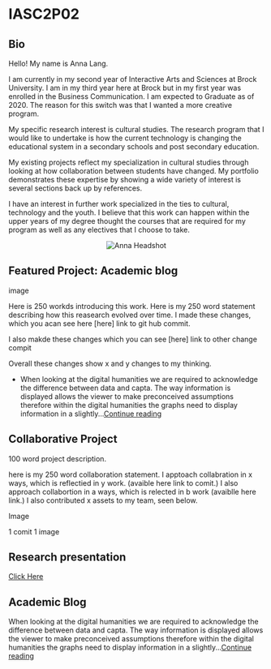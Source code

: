 # IASC2P02

## Bio 

<p> Hello! My name is Anna Lang. 

I am currently in my second year of Interactive Arts and Sciences at Brock University. I am in my third year here at Brock but in my first year was enrolled in the Business Communication. I am expected to Graduate as of 2020. The reason for this switch was that I wanted a more creative program. 

My specific research interest is cultural studies. The research program that I would like to undertake is how the current technology is changing the educational system in a secondary schools and post secondary education. 

My existing projects reflect my specialization in cultural studies through looking at how collaboration between students have changed. My portfolio demonstrates these expertise by showing a wide variety of interest is several sections back up by references. 

I have an interest in further work specialized in the ties to cultural, technology and the youth. I believe that this work can happen within the upper years of my degree thought the courses that are required for my program as well as any electives that I choose to take. </p> 

<p align="center">
  <img src="AL OWP003.jpg" alt="Anna Headshot" />
</p>

## Featured Project:  Academic blog 

image 

Here is 250 workds introducing this work. 
Here is my 250 word statement describing how this reasearch evolved over time. I made these changes, which you acan see here [here] link to git hub commit. 

I also makde these changes which you can see [here] link to other change compit 

Overall these changes show x and y changes to my thinking. 

+ When looking at the digital humanities we are required to acknowledge the difference between data and capta. The way information is displayed allows the viewer to make preconceived assumptions therefore within the digital humanities the graphs need to display information in a slightly...[Continue reading](publishblogpost.md)

## Collaborative Project 

100 word project description. 

here is my 250 word collaboration statement. I apptoach collabration in x ways, which is reflectied in y work. (avaible here link to comit.) I also approach collabortion in a ways, which is relected in b work (avaiblle here link.) I also contributed x assets to my team, seen below. 

Image

1 comit 
1 image 

## Research presentation 

[Click Here](reveal/index.html)


## Academic Blog

When looking at the digital humanities we are required to acknowledge the difference between data and capta. The way information is displayed allows the viewer to make preconceived assumptions therefore within the digital humanities the graphs need to display information in a slightly...[Continue reading](publishblogpost.md)
